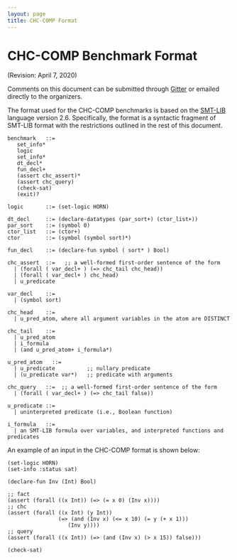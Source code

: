 ```yaml
---
layout: page
title: CHC-COMP Format
---
```


# CHC-COMP Benchmark Format
(Revision: April 7, 2020)

Comments on this document can be submitted through [Gitter][chc
gitter] or emailed directly to the organizers.

The format used for the CHC-COMP benchmarks is based on the
[SMT-LIB][smt-lib-lang] language version 2.6. Specifically, the format
is a syntactic fragment of SMT-LIB format with the restrictions
outlined in the rest of this document.

~~~ smt-lib
benchmark   ::=
   set_info*
   logic
   set_info*
   dt_decl*
   fun_decl+
   (assert chc_assert)*
   (assert chc_query)
   (check-sat)
   (exit)?

logic       ::= (set-logic HORN)

dt_decl     ::= (declare-datatypes (par_sort+) (ctor_list+))
par_sort    ::= (symbol 0)
ctor_list   ::= (ctor+)
ctor        ::= (symbol (symbol sort)*)

fun_decl    ::= (declare-fun symbol ( sort* ) Bool)

chc_assert  ::=   ;; a well-formed first-order sentence of the form
  | (forall ( var_decl+ ) (=> chc_tail chc_head))
  | (forall ( var_decl+ ) chc_head)
  | u_predicate

var_decl    ::=
  | (symbol sort)

chc_head    ::=
  | u_pred_atom, where all argument variables in the atom are DISTINCT

chc_tail    ::=
  | u_pred_atom
  | i_formula
  | (and u_pred_atom+ i_formula*)

u_pred_atom   ::=
  | u_predicate          ;; nullary predicate
  | (u_predicate var*)   ;; predicate with arguments

chc_query   ::=  ;; a well-formed first-order sentence of the form
  | (forall ( var_decl+ ) (=> chc_tail false))

u_predicate ::=
  | uninterpreted predicate (i.e., Boolean function)

i_formula   ::=
  | an SMT-LIB formula over variables, and interpreted functions and predicates
~~~

An example of an input in the CHC-COMP format is shown below:
~~~ smt-lib
(set-logic HORN)
(set-info :status sat)

(declare-fun Inv (Int) Bool)

;; fact
(assert (forall ((x Int)) (=> (= x 0) (Inv x))))
;; chc
(assert (forall ((x Int) (y Int))
                (=> (and (Inv x) (<= x 10) (= y (+ x 1)))
                   (Inv y))))
;; query
(assert (forall ((x Int)) (=> (and (Inv x) (> x 15)) false)))

(check-sat)
~~~

[smt-comp]: http://smtcomp.sourceforge.net/2017/rules17.pdf
[chc gitter]: https://gitter.im/chc-comp
[chc-comp]: https://chc-comp.github.io
[smt-lib-lang]: http://smtlib.cs.uiowa.edu/language.shtml
